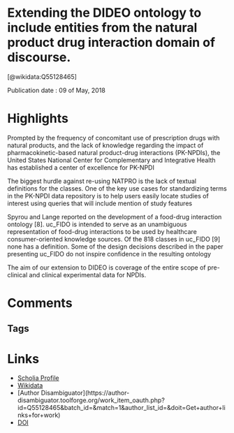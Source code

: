 Extending the DIDEO ontology to include entities from the natural product drug interaction domain of discourse.
===============================================================================================================
  
  [@wikidata:Q55128465]  
  
Publication date : 09 of May, 2018  

# Highlights

Prompted by the frequency of concomitant use of prescription drugs with natural products, and the lack of knowledge regarding the impact of pharmacokinetic-based natural product-drug interactions (PK-NPDIs), the United States National Center for Complementary and Integrative Health has established a center of excellence for PK-NPDI

The biggest hurdle against re-using NATPRO is the lack of textual definitions for the classes. One of the key use cases for standardizing terms in the PK-NPDI data repository is to help users easily locate studies of interest using queries that will include mention of study features

Spyrou and Lange reported on the development of a food-drug interaction ontology [8]. uc_FIDO is intended to serve as an unambiguous representation of food-drug interactions to be used by healthcare consumer-oriented knowledge sources. Of the 818 classes in uc_FIDO [9] none has a definition. Some of the design decisions described in the paper presenting uc_FIDO do not inspire confidence in the resulting ontology

The aim of our extension to DIDEO is coverage of the entire scope of pre-clinical and clinical experimental data for NPDIs.
# Comments

## Tags

# Links
  
 * [Scholia Profile](https://scholia.toolforge.org/work/Q55128465)  
 * [Wikidata](https://www.wikidata.org/wiki/Q55128465)  
 * [Author Disambiguator](https://author-
disambiguator.toolforge.org/work_item_oauth.php?id=Q55128465&batch_id=&match=1&author_list_id=&doit=Get+author+links+for+work)  
 * [DOI](https://doi.org/10.1186/S13326-018-0183-Z)  
